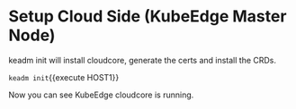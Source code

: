# Setup Cloud Side (KubeEdge Master Node)

keadm init will install cloudcore, generate the certs and install the CRDs.

`keadm init`{{execute HOST1}}

Now you can see KubeEdge cloudcore is running.

